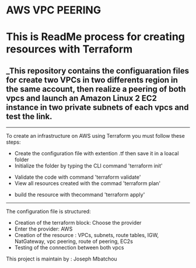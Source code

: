 # AWS VPC PEERING
# **This is ReadMe process for creating resources with Terraform**
## _This repository contains the configuaration files for create two VPCs in two differents region in the same account, then realize a peering of both vpcs and launch an Amazon Linux 2 EC2 instance in two private subnets of each vpcs and test the link.

---
To create an infrastructure on AWS using Terraform you must follow these steps: 
- Create the configuration file with extention .tf then save it in a loacal folder
- Initialize the folder by typing the CLI command 'terraform init'
* Validate the code with command 'terraform validate'
* View all resources created with the commad 'terraform plan'
- build the resource with thecommand 'terraform apply'

---
The configuration file is structured:
- Creation of the terraform block: Choose the provider
- Enter the provider: AWS
- Creation of the resource : VPCs, subnets, route tables, IGW, NatGateway, vpc peering, route of peering, EC2s
- Testing of the connection between both vpcs

 This project is maintain by : Joseph Mbatchou